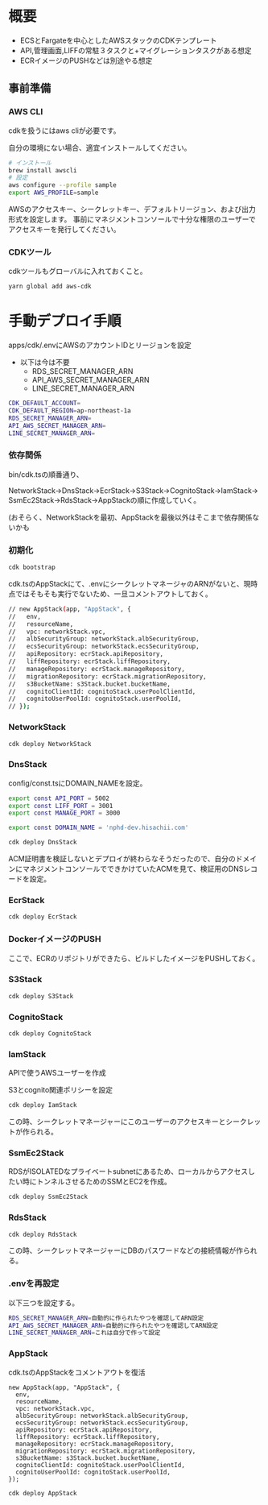 # 概要

- ECSとFargateを中心としたAWSスタックのCDKテンプレート
- API,管理画面,LIFFの常駐３タスクと+マイグレーションタスクがある想定
- ECRイメージのPUSHなどは別途やる想定

## 事前準備

### AWS CLI

cdkを扱うにはaws cliが必要です。

自分の環境にない場合、適宜インストールしてください。

```bash
# インストール
brew install awscli
# 設定
aws configure --profile sample
export AWS_PROFILE=sample
```

AWSのアクセスキー、シークレットキー、デフォルトリージョン、および出力形式を設定します。
事前にマネジメントコンソールで十分な権限のユーザーでアクセスキーを発行してください。

### CDKツール

cdkツールもグローバルに入れておくこと。

```bash
yarn global add aws-cdk
```

# 手動デプロイ手順

apps/cdk/.envにAWSのアカウントIDとリージョンを設定

- 以下は今は不要
    - RDS_SECRET_MANAGER_ARN
    - API_AWS_SECRET_MANAGER_ARN
    - LINE_SECRET_MANAGER_ARN

```bash
CDK_DEFAULT_ACCOUNT=
CDK_DEFAULT_REGION=ap-northeast-1a
RDS_SECRET_MANAGER_ARN=
API_AWS_SECRET_MANAGER_ARN=
LINE_SECRET_MANAGER_ARN=
```

### 依存関係

bin/cdk.tsの順番通り、

NetworkStack→DnsStack→EcrStack→S3Stack→CognitoStack→IamStack→SsmEc2Stack→RdsStack→AppStackの順に作成していく。

(おそらく、NetworkStackを最初、AppStackを最後以外はそこまで依存関係ないかも

### 初期化

```bash
cdk bootstrap
```

cdk.tsのAppStackにて、.envにシークレットマネージャのARNがないと、現時点ではそもそも実行でないため、一旦コメントアウトしておく。

```bash
// new AppStack(app, "AppStack", {
//   env,
//   resourceName,
//   vpc: networkStack.vpc,
//   albSecurityGroup: networkStack.albSecurityGroup,
//   ecsSecurityGroup: networkStack.ecsSecurityGroup,
//   apiRepository: ecrStack.apiRepository,
//   liffRepository: ecrStack.liffRepository,
//   manageRepository: ecrStack.manageRepository,
//   migrationRepository: ecrStack.migrationRepository,
//   s3BucketName: s3Stack.bucket.bucketName,
//   cognitoClientId: cognitoStack.userPoolClientId,
//   cognitoUserPoolId: cognitoStack.userPoolId,
// });
```

### NetworkStack

```bash
cdk deploy NetworkStack
```

### DnsStack

config/const.tsにDOMAIN_NAMEを設定。

```bash
export const API_PORT = 5002
export const LIFF_PORT = 3001
export const MANAGE_PORT = 3000

export const DOMAIN_NAME = 'nphd-dev.hisachii.com'
```

```bash
cdk deploy DnsStack
```

ACM証明書を検証しないとデプロイが終わらなそうだったので、自分のドメインにマネジメントコンソールでできかけていたACMを見て、検証用のDNSレコードを設定。

### EcrStack

```bash
cdk deploy EcrStack
```

### DockerイメージのPUSH

ここで、ECRのリポジトリができたら、ビルドしたイメージをPUSHしておく。

### S3Stack

```bash
cdk deploy S3Stack
```

### CognitoStack

```bash
cdk deploy CognitoStack
```

### IamStack

APIで使うAWSユーザーを作成

S3とcognito関連ポリシーを設定

```bash
cdk deploy IamStack
```

この時、シークレットマネージャーにこのユーザーのアクセスキーとシークレットが作られる。

### SsmEc2Stack

RDSがISOLATEDなプライベートsubnetにあるため、ローカルからアクセスしたい時にトンネルさせるためのSSMとEC2を作成。

```bash
cdk deploy SsmEc2Stack
```

### RdsStack

```bash
cdk deploy RdsStack
```

この時、シークレットマネージャーにDBのパスワードなどの接続情報が作られる。

### .envを再設定

以下三つを設定する。

```bash
RDS_SECRET_MANAGER_ARN=自動的に作られたやつを確認してARN設定
API_AWS_SECRET_MANAGER_ARN=自動的に作られたやつを確認してARN設定
LINE_SECRET_MANAGER_ARN=これは自分で作って設定
```

### AppStack

cdk.tsのAppStackをコメントアウトを復活

```tsx
new AppStack(app, "AppStack", {
  env,
  resourceName,
  vpc: networkStack.vpc,
  albSecurityGroup: networkStack.albSecurityGroup,
  ecsSecurityGroup: networkStack.ecsSecurityGroup,
  apiRepository: ecrStack.apiRepository,
  liffRepository: ecrStack.liffRepository,
  manageRepository: ecrStack.manageRepository,
  migrationRepository: ecrStack.migrationRepository,
  s3BucketName: s3Stack.bucket.bucketName,
  cognitoClientId: cognitoStack.userPoolClientId,
  cognitoUserPoolId: cognitoStack.userPoolId,
});
```

```tsx
cdk deploy AppStack
```